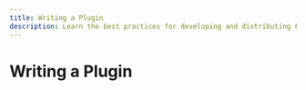```yaml
---
title: Writing a Plugin
description: Learn the best practices for developing and distributing Factor plugins
---
```


# Writing a Plugin
